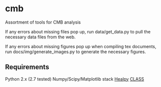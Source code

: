 cmb
===

Assortment of tools for CMB analysis

If any errors about missing files pop up, run data/get_data.py to pull the 
necessary data files from the web.

If any errors about missing figures pop up when compiling tex documents,
run docs/img/generate_images.py to generate the necessary figures.


Requirements
------------

Python 2.x (2.7 tested)
Numpy/Scipy/Matplotlib stack
[Healpy](http://healpy.readthedocs.org/en/latest/)
[CLASS](http://class-code.net)
